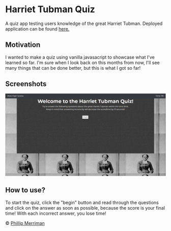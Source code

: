 # Harriet Tubman Quiz
A quiz app testing users knowledge of the great Harriet Tubman.
Deployed application can be found [here.](https://phillipmerriman.github.io/Quiz-Tubman-1/)

## Motivation
I wanted to make a quiz using vanilla javasacript to showcase what I've learned so far. I'm sure when I look back on this months from now, I'll see many things that can be done better, but this is what I got so far!

## Screenshots
![Screenshot of welcome page](images/Capture.PNG?raw=true "Screenshot of welcome page")

## How to use?
To start the quiz, click the "begin" button and read through the questions and click on the answer as soon as possible, because the score is your final time! With each incorrect answer, you lose time!

© [Phillip Merriman](https://github.com/phillipmerriman/)
